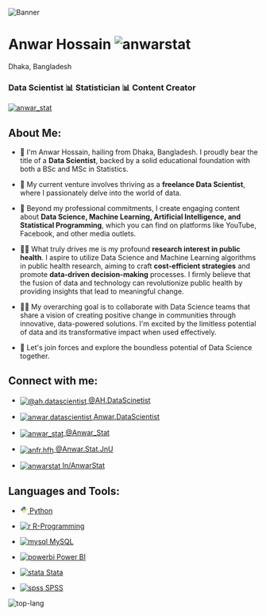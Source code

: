 
<!--
- 🔭 I’m currently working on ...
- 🌱 I’m currently learning ...
- 👯 I’m looking to collaborate on ...
- 🤔 I’m looking for help with ...
- 💬 Ask me about ...
- 📫 How to reach me: ...
- 😄 Pronouns: ...
- ⚡ Fun fact: ...
-->

<p align="left"> <img src="https://github.com/AnwarStat/AnwarStat/assets/58507309/64ef4998-2155-4db4-9407-56d1922b8b0e" alt="Banner" height='170' width='1200'/> </p>



<h1 align="left"> <bold>Anwar Hossain</bold>  <img src="https://komarev.com/ghpvc/?username=anwarstat&label=Profile%20views&color=0e75b6&style=flat" alt="anwarstat" height="20" width="120" />  </h1>
<p align="left"> Dhaka, Bangladesh </p>
<h3 align="left"> Data Scientist  📊  Statistician 📊 Content Creator </h3>

<p align="left"> <a href="https://twitter.com/anwar_stat" target="blank"><img src="https://img.shields.io/twitter/follow/anwar_stat?logo=twitter&style=for-the-badge" alt="anwar_stat" height="20" width="120" /></a> </p>
<h2 align="left"> About Me: </h2>
<p style="text-align: left; font-family: verdana; text-color: red; line-height: 2.5; ">
  
- 🔭 I'm Anwar Hossain, hailing from Dhaka, Bangladesh. I proudly bear the title of a **Data Scientist**, backed by a solid educational foundation with both a BSc and MSc in Statistics.  

- 🌱 My current venture involves thriving as a **freelance Data Scientist**, where I passionately delve into the world of data.  

- 👯 Beyond my professional commitments, I create engaging content about **Data Science, Machine Learning, Artificial Intelligence, and Statistical Programming**, which you can find on platforms like YouTube, Facebook, and other media outlets. 

- 👨‍⚕️ What truly drives me is my profound **research interest in public health**. I aspire to utilize Data Science and Machine Learning algorithms in public health research, aiming to craft **cost-efficient strategies** and promote **data-driven decision-making** processes. I firmly believe that the fusion of data and technology can revolutionize public health by providing insights that lead to meaningful change.  

- 👨‍🔬 My overarching goal is to collaborate with Data Science teams that share a vision of creating positive change in communities through innovative, data-powered solutions. I'm excited by the limitless potential of data and its transformative impact when used effectively.  

- 👬 Let's join forces and explore the boundless potential of Data Science together.
  
</p>

<!-- BLOG-POST-LIST:START -->
<!-- BLOG-POST-LIST:END -->

<h2 align="left">Connect with me:</h2>
<p style="text-align: left; font-family: verdana; text-color: red; ">

- <a href="https://www.youtube.com/c/@ah.datascientist" target="blank"><img align="center" src="https://raw.githubusercontent.com/rahuldkjain/github-profile-readme-generator/master/src/images/icons/Social/youtube.svg" alt="@ah.datascientist" height="15" width="15"  />   @AH.DataScinetist </a> <br>

- <a href="https://fb.com/anwar.datascientist" target="blank"><img align="center" src="https://raw.githubusercontent.com/rahuldkjain/github-profile-readme-generator/master/src/images/icons/Social/facebook.svg" alt="anwar.datascientist" height="15" width="15"  />   Anwar.DataScientist </a> <br>

- <a href="https://twitter.com/anwar_stat" target="blank"><img align="center" src="https://raw.githubusercontent.com/rahuldkjain/github-profile-readme-generator/master/src/images/icons/Social/twitter.svg" alt="anwar_stat" height="15" width="15"  />   @Anwar_Stat </a> <br>

- <a href="https://instagram.com/anwar.stat.jnu" target="blank"><img align="center" src="https://raw.githubusercontent.com/rahuldkjain/github-profile-readme-generator/master/src/images/icons/Social/instagram.svg" alt="anfr.hfh" height="15" width="15"  />   @Anwar.Stat.JnU </a> <br>

- <a href="https://linkedin.com/in/anwarstat" target="blank"><img align="center" src="https://raw.githubusercontent.com/rahuldkjain/github-profile-readme-generator/master/src/images/icons/Social/linked-in-alt.svg" alt="anwarstat" height="15" width="15"  />   In/AnwarStat </a> <br>
</p>

<h2 align="left">Languages and Tools:</h2>

<p align="left"> 
  
- <a href="https://github.com/AnwarStat/Machine-Learning/" target="blank" rel="noreferrer"> <img src="https://raw.githubusercontent.com/devicons/devicon/master/icons/python/python-original.svg" alt="python" width="15" height="15"/>  Python </a> <br> 

- <a href="https://github.com/AnwarStat/Machine-Learning/" target="blank" rel="noreferrer"> <img src="https://raw.github.com/AnwarStat/AnwarStat/assets/58507309/cce42181-4681-4acb-b759-1dcb4b716551.svg" alt="r" width="15" height="15"/>  R-Programming </a> <br> 
 
- <a href="https://github.com/AnwarStat/Data-Science/" target="blank" rel="noreferrer"> <img src="https://raw.github.com/AnwarStat/AnwarStat/assets/58507309/3e2d5811-9949-4e57-8cbe-53cc64707fa3" alt="mysql" width="15" height="15"/>  MySQL </a> <br>  

- <a href="https://github.com/AnwarStat/Data-Visualization/" target="blank" rel="noreferrer"> <img src="https://raw.github.com/AnwarStat/AnwarStat/assets/58507309/2f6f0a33-1519-4b42-87ed-db7d0d9ed09e" alt="powerbi" width="15" height="15"/>  Power BI </a> <br>

- <a href="https://github.com/AnwarStat/Econometrics/" target="blank" rel="noreferrer"> <img src="https://raw.github.com/AnwarStat/AnwarStat/assets/58507309/f14bc198-b424-4e20-80df-e2fa70bb4117" alt="stata" width="15" height="15"/>  Stata </a> <br> 
 
- <a href="https://github.com/AnwarStat/Biostatistics/" target="blank" rel="noreferrer"> <img src="https://raw.github.com/AnwarStat/AnwarStat/assets/58507309/99884b1a-3a03-4fac-bdce-98430d64e387" alt="spss" width="15" height="15" />  SPSS </a>

</p>







<p align="left"> <img src="https://github-readme-stats.vercel.app/api/top-langs/?username=Anwarstat" alt="top-lang" /> </p>




